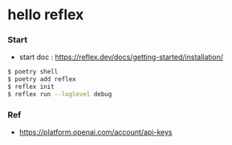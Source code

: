# hello reflex

### Start
- start doc : https://reflex.dev/docs/getting-started/installation/
```bash
$ poetry shell
$ poetry add reflex
$ reflex init
$ reflex run --loglevel debug
```

### Ref
- https://platform.openai.com/account/api-keys
